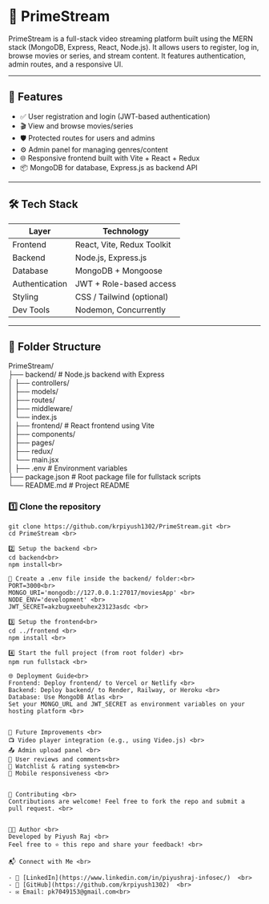 # 🎥 PrimeStream

PrimeStream is a full-stack video streaming platform built using the MERN stack (MongoDB, Express, React, Node.js). It allows users to register, log in, browse movies or series, and stream content. It features authentication, admin routes, and a responsive UI.

---

## 🚀 Features

- ✅ User registration and login (JWT-based authentication)
- 🎬 View and browse movies/series
- 🛡️ Protected routes for users and admins
- ⚙️ Admin panel for managing genres/content
- 🌐 Responsive frontend built with Vite + React + Redux
- 📦 MongoDB for database, Express.js as backend API

---

## 🛠 Tech Stack

| Layer       | Technology               |
|-------------|---------------------------|
| Frontend    | React, Vite, Redux Toolkit |
| Backend     | Node.js, Express.js       |
| Database    | MongoDB + Mongoose        |
| Authentication | JWT + Role-based access |
| Styling     | CSS / Tailwind (optional) |
| Dev Tools   | Nodemon, Concurrently     |

---

## 📁 Folder Structure

PrimeStream/<br>
├── backend/ # Node.js backend with Express<br>
│ ├── controllers/<br>
│ ├── models/<br>
│ ├── routes/<br>
│ ├── middleware/<br>
│ └── index.js<br>
│
├── frontend/ # React frontend using Vite<br>
│ ├── components/<br>
│ ├── pages/<br>
│ ├── redux/<br>
│ └── main.jsx<br>
│
├── .env # Environment variables<br>
├── package.json # Root package file for fullstack scripts<br>
└── README.md # Project README<br>


### 1️⃣ Clone the repository

```bash<br>
git clone https://github.com/krpiyush1302/PrimeStream.git <br>
cd PrimeStream <br>

2️⃣ Setup the backend <br>
cd backend<br>
npm install<br>

🔐 Create a .env file inside the backend/ folder:<br>
PORT=3000<br>
MONGO_URI='mongodb://127.0.0.1:27017/moviesApp' <br>
NODE_ENV='development' <br>
JWT_SECRET=akzbugxeebuhex23123asdc <br>

3️⃣ Setup the frontend<br>
cd ../frontend <br>
npm install <br>

4️⃣ Start the full project (from root folder) <br>
npm run fullstack <br>

🌐 Deployment Guide<br>
Frontend: Deploy frontend/ to Vercel or Netlify <br>
Backend: Deploy backend/ to Render, Railway, or Heroku <br>
Database: Use MongoDB Atlas <br>
Set your MONGO_URL and JWT_SECRET as environment variables on your hosting platform <br>


🧪 Future Improvements <br>
📺 Video player integration (e.g., using Video.js) <br>
📤 Admin upload panel <br>
💬 User reviews and comments<br>
🌟 Watchlist & rating system<br>
📱 Mobile responsiveness <br>


🤝 Contributing <br>
Contributions are welcome! Feel free to fork the repo and submit a pull request. <br>


👨‍💻 Author <br>
Developed by Piyush Raj <br>
Feel free to ⭐ this repo and share your feedback! <br>

📬 Connect with Me <br>

- 💼 [LinkedIn](https://www.linkedin.com/in/piyushraj-infosec/)  <br>
- 🐙 [GitHub](https://github.com/krpiyush1302)  <br>
- ✉️ Email: pk7049153@gmail.com<br>

